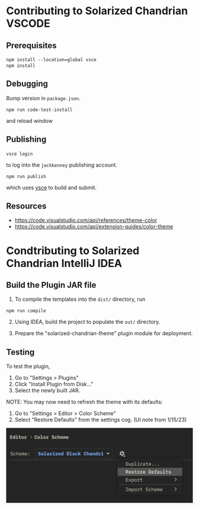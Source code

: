 # Contributing to Solarized Chandrian VSCODE

## Prerequisites

```
npm install --location=global vsce
npm install
```

## Debugging

Bump version in `package.json`.

```
npm run code-test-install
```

and reload window

## Publishing

```
vsce login
```

to log into the `jackkenney` publishing account.

```
npm run publish
```

which uses [vsce](https://code.visualstudio.com/api/working-with-extensions/publishing-extension) to build and submit.

## Resources

- https://code.visualstudio.com/api/references/theme-color
- https://code.visualstudio.com/api/extension-guides/color-theme

# Condtributing to Solarized Chandrian IntelliJ IDEA

## Build the Plugin JAR file

1. To compile the templates into the `dist/` directory, run 

```
npm run compile
```

2. Using IDEA, build the project to populate the `out/` directory.

3. Prepare the "solarized-chandrian-theme" plugin module for deployment.

## Testing

To test the plugin,

1. Go to "Settings > Plugins"
2. Click "Install Plugin from Disk..."
3. Select the newly built JAR.

NOTE: You may now need to refresh the theme with its defaults:
1. Go to "Settings > Editor > Color Scheme"
2. Select "Restore Defaults" from the settings cog. (UI note from 1/15/23)

![screenshot](doc_assets/idea-restore-defaults-screenshot.png)
